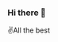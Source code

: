 ### Hi there 👋 

<!--
**i-vipinvenugopalan/i-vipinvenugopalan** is a ✨ _special_ ✨ repository because its `README.md` (this file) appears on your GitHub profile.

Here are some ideas to get you started:

- 🔭 I’m a Java Backend Devolper
- 🌱 I’m currently learning Front End technologies
- 📫 How to reach me: Linked In - vipin venugopalan
-
-->✌All the best
